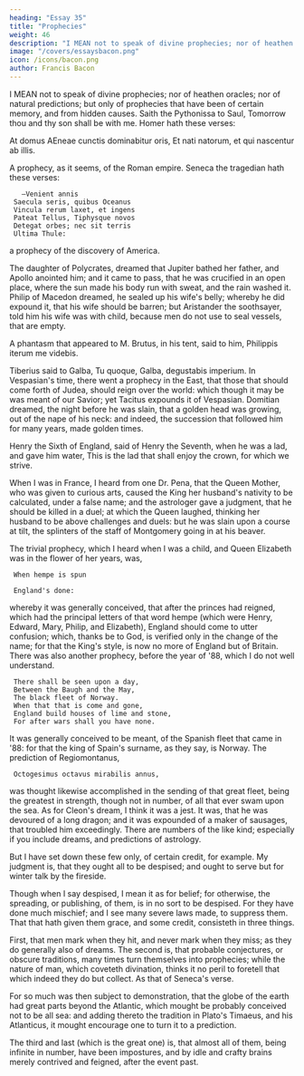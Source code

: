 ```yaml
---
heading: "Essay 35"
title: "Prophecies"
weight: 46
description: "I MEAN not to speak of divine prophecies; nor of heathen oracles; nor of natural predictions; but only of prophecies that have been of certain memory, and from hidden causes"
image: "/covers/essaysbacon.png"
icon: /icons/bacon.png
author: Francis Bacon
---
```




I MEAN not to speak of divine prophecies; nor of heathen oracles; nor of natural predictions; but only of prophecies that have been of certain memory, and from hidden causes. Saith the Pythonissa to Saul, Tomorrow thou and thy son shall be with me. Homer hath these verses:

At domus AEneae cunctis dominabitur oris, Et nati natorum, et qui nascentur ab illis.

A prophecy, as it seems, of the Roman empire. Seneca the tragedian hath these verses:

       —Venient annis
     Saecula seris, quibus Oceanus
     Vincula rerum laxet, et ingens
     Pateat Tellus, Tiphysque novos
     Detegat orbes; nec sit terris
     Ultima Thule:

a prophecy of the discovery of America. 

The daughter of Polycrates, dreamed that Jupiter bathed her father, and Apollo anointed him; and it came to pass, that he was crucified in an open place, where the sun made his body run with sweat, and the rain washed it. Philip of Macedon dreamed, he sealed up his wife's belly; whereby he did expound it, that his wife should be barren; but Aristander the soothsayer, told him his wife was with child, because men do not use to seal vessels, that are empty. 

A phantasm that appeared to M. Brutus, in his tent, said to him, Philippis iterum me videbis. 

Tiberius said to Galba, Tu quoque, Galba, degustabis imperium. In Vespasian's time, there went a prophecy in the East, that those that should come forth of Judea, should reign over the world: which though it may be was meant of our Savior; yet Tacitus expounds it of Vespasian. Domitian dreamed, the night before he was slain, that a golden head was growing, out of the nape of his neck: and indeed, the succession that followed him for many years, made golden times. 

Henry the Sixth of England, said of Henry the Seventh, when he was a lad, and gave him water, This is the lad that shall enjoy the crown, for which we strive. 

When I was in France, I heard from one Dr. Pena, that the Queen Mother, who was given to curious arts, caused the King her husband's nativity to be calculated, under a false name; and the astrologer gave a judgment, that he should be killed in a duel; at which the Queen laughed, thinking her husband to be above challenges and duels: but he was slain upon a course at tilt, the splinters of the staff of Montgomery going in at his beaver. 

The trivial prophecy, which I heard when I was a child, and Queen Elizabeth was in the flower of her years, was,

     When hempe is spun

     England's done:
whereby it was generally conceived, that after the princes had reigned, which had the principal letters of that word hempe (which were Henry, Edward, Mary, Philip, and Elizabeth), England should come to utter confusion; which, thanks be to God, is verified only in the change of the name; for that the King's style, is now no more of England but of Britain. There was also another prophecy, before the year of '88, which I do not well understand.

     There shall be seen upon a day,
     Between the Baugh and the May,
     The black fleet of Norway.
     When that that is come and gone,
     England build houses of lime and stone,
     For after wars shall you have none.
It was generally conceived to be meant, of the Spanish fleet that came in '88: for that the king of Spain's surname, as they say, is Norway. The prediction of Regiomontanus,

     Octogesimus octavus mirabilis annus,
     
was thought likewise accomplished in the sending of that great fleet, being the greatest in strength, though not in number, of all that ever swam upon the sea. As for Cleon's dream, I think it was a jest. It was, that he was devoured of a long dragon; and it was expounded of a maker of sausages, that troubled him exceedingly. There are numbers of the like kind; especially if you include dreams, and predictions of astrology. 

But I have set down these few only, of certain credit, for example. My judgment is, that they ought all to be despised; and ought to serve but for winter talk by the fireside. 

Though when I say despised, I mean it as for belief; for otherwise, the spreading, or publishing, of them, is in no sort to be despised. For they have done much mischief; and I see many severe laws made, to suppress them. That that hath given them grace, and some credit, consisteth in three things. 

First, that men mark when they hit, and never mark when they miss; as they do generally also of dreams. The second is, that probable conjectures, or obscure traditions, many times turn themselves into prophecies; while the nature of man, which coveteth divination, thinks it no peril to foretell that which indeed they do but collect. As that of Seneca's verse. 

For so much was then subject to demonstration, that the globe of the earth had great parts beyond the Atlantic, which mought be probably conceived not to be all sea: and adding thereto the tradition in Plato's Timaeus, and his Atlanticus, it mought encourage one to turn it to a prediction. 

The third and last (which is the great one) is, that almost all of them, being infinite in number, have been impostures, and by idle and crafty brains merely contrived and feigned, after the event past.


